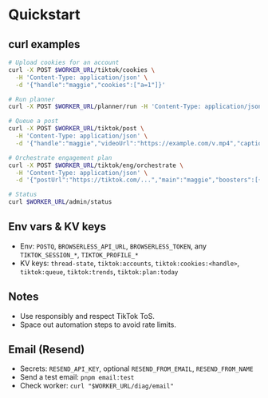 # Quickstart

## curl examples
```sh
# Upload cookies for an account
curl -X POST $WORKER_URL/tiktok/cookies \
  -H 'Content-Type: application/json' \
  -d '{"handle":"maggie","cookies":["a=1"]}'

# Run planner
curl -X POST $WORKER_URL/planner/run -H 'Content-Type: application/json' -d '{}'

# Queue a post
curl -X POST $WORKER_URL/tiktok/post \
  -H 'Content-Type: application/json' \
  -d '{"handle":"maggie","videoUrl":"https://example.com/v.mp4","caption":"hi"}'

# Orchestrate engagement plan
curl -X POST $WORKER_URL/tiktok/eng/orchestrate \
  -H 'Content-Type: application/json' \
  -d '{"postUrl":"https://tiktok.com/...","main":"maggie","boosters":[{"handle":"alt","offsetSec":30}]}'

# Status
curl $WORKER_URL/admin/status
```

## Env vars & KV keys
- Env: `POSTQ`, `BROWSERLESS_API_URL`, `BROWSERLESS_TOKEN`, any `TIKTOK_SESSION_*`, `TIKTOK_PROFILE_*`
- KV keys: `thread-state`, `tiktok:accounts`, `tiktok:cookies:<handle>`, `tiktok:queue`, `tiktok:trends`, `tiktok:plan:today`

## Notes
- Use responsibly and respect TikTok ToS.
- Space out automation steps to avoid rate limits.

## Email (Resend)
- Secrets: `RESEND_API_KEY`, optional `RESEND_FROM_EMAIL`, `RESEND_FROM_NAME`
- Send a test email: `pnpm email:test`
- Check worker: `curl "$WORKER_URL/diag/email"`
